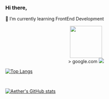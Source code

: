 
### Hi there,
🌱 I’m currently learning FrontEnd Development
<div id="header" align="center">
  <img src="https://media.giphy.com/media/CrFLL3CnRpw5ddlBMm/giphy.gif" width="100"/>
</div>
<div align="center">
  <a <img src="https://img.shields.io/badge/LinkedIn-blue?logo=linkedin&logoColor=white&style=for-the-badge">> google.com</a>
  <img src="https://img.shields.io/badge/Twitter-blue?style=for-the-badge&logo=twitter&logoColor=white">
</div>

[![Top Langs](https://github-readme-stats.vercel.app/api/top-langs/?username=hvuquang&layout=compact)](https://github.com/anuraghazra/github-readme-stats)

<br>

[![Aether's GitHub stats](https://github-readme-stats.vercel.app/api?username=hvuquang)](https://github.com/anuraghazra/github-readme-stats)


<!--
**hvuquang/hvuquang** is a ✨ _special_ ✨ repository because its `README.md` (this file) appears on your GitHub profile.

Here are some ideas to get you started:

- 🔭 I’m currently working on ...
- 🌱 I’m currently learning ...
- 👯 I’m looking to collaborate on ...
- 🤔 I’m looking for help with ...
- 💬 Ask me about ...
- 📫 How to reach me: ...
- 😄 Pronouns: ...
- ⚡ Fun fact: ...
-->
